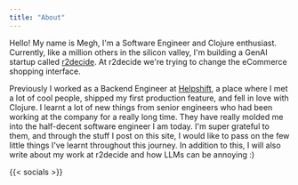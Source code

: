 ```yaml
---
title: "About"
---
```


Hello! My name is Megh, I'm a Software Engineer and Clojure enthusiast. Currently, like a million others in the silicon valley, I'm building a GenAI startup called [r2decide](https://r2decide.com). At r2decide we're trying to change the eCommerce shopping interface.

Previously I worked as a Backend Engineer at [Helpshift](https://www.helpshift.com), a place where I met a lot of cool people, shipped my first production feature, and fell in love with Clojure. I learnt a lot of new things from senior engineers who had been working at the company for a really long time. They have really molded me into the half-decent software engineer I am today. I'm super grateful to them, and through the stuff I post on this site, I would like to pass on the few little things I've learnt throughout this journey. In addition to this, I will also write about my work at r2decide and how LLMs can be annoying :)

{{< socials >}}
